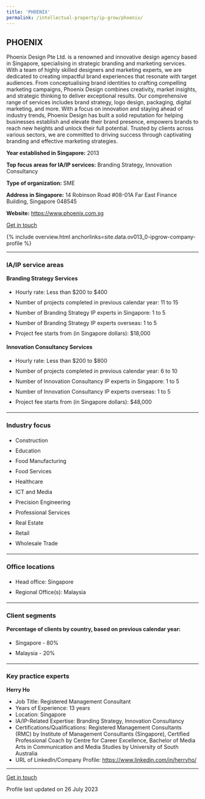 ```yaml
---
title: 'PHOENIX'
permalink: /intellectual-property/ip-grow/phoenix/
---
```


## PHOENIX

Phoenix Design Pte Ltd. is a renowned and innovative design agency based in Singapore, specialising in strategic branding and marketing services. With a team of highly skilled designers and marketing experts, we are dedicated to creating impactful brand experiences that resonate with target audiences. From conceptualising brand identities to crafting compelling marketing campaigns, Phoenix Design combines creativity, market insights, and strategic thinking to deliver exceptional results. Our comprehensive range of services includes brand strategy, logo design, packaging, digital marketing, and more. With a focus on innovation and staying ahead of industry trends, Phoenix Design has built a solid reputation for helping businesses establish and elevate their brand presence, empowers brands to reach new heights and unlock their full potential. Trusted by clients across various sectors, we are committed to driving success through captivating branding and effective marketing strategies.

<b>Year established in Singapore:</b> 2013

<b>Top focus areas for IA/IP services:</b> Branding Strategy, Innovation Consultancy

<b>Type of organization:</b> SME

<b>Address in Singapore:</b> 14 Robinson Road #08-01A Far East Finance Building, Singapore 048545

<b>Website:</b> <a href='https://www.phoenix.com.sg'>https://www.phoenix.com.sg</a>

<a class='btn' href='https://form.gov.sg/67ceb4c2109ae4fde9242875' target='_blank' rel='noopener'>Get in touch</a>

{% include overview.html anchorlinks=site.data.ov013_0-ipgrow-company-profile %}

---
<a name='ip-related-service-areas'></a>
### IA/IP service areas

**Branding Strategy Services**

<ul>
<li style='line-height: 27px; margin: 0px 0px !important'>Hourly rate:  Less than $200 to $400</li>
<li style='line-height: 27px; margin: 0px 0px !important'>Number of projects completed in previous calendar year: 11 to 15</li>
<li style='line-height: 27px; margin: 0px 0px !important'>Number of Branding Strategy IP experts in Singapore: 1 to 5</li>
<li style='line-height: 27px; margin: 0px 0px !important'>Number of Branding Strategy IP experts overseas: 1 to 5</li>
<li style='line-height: 27px; margin: 0px 0px !important'>Project fee starts from (in Singapore dollars):  $18,000</li>
</ul>

**Innovation Consultancy Services**

<ul>
<li style='line-height: 27px; margin: 0px 0px !important'>Hourly rate:  Less than $200 to $800</li>
<li style='line-height: 27px; margin: 0px 0px !important'>Number of projects completed in previous calendar year: 6 to 10</li>
<li style='line-height: 27px; margin: 0px 0px !important'>Number of Innovation Consultancy IP experts in Singapore: 1 to 5</li>
<li style='line-height: 27px; margin: 0px 0px !important'>Number of Innovation Consultancy IP experts overseas: 1 to 5</li>
<li style='line-height: 27px; margin: 0px 0px !important'>Project fee starts from (in Singapore dollars):  $48,000</li>
</ul>

---
<a name='industry-focus'></a>
### Industry focus

<ul><li style='line-height: 27px; margin: 0px 0px !important'> Construction</li><li style='line-height: 27px; margin: 0px 0px !important'>Education</li><li style='line-height: 27px; margin: 0px 0px !important'>Food Manufacturing</li><li style='line-height: 27px; margin: 0px 0px !important'>Food Services</li><li style='line-height: 27px; margin: 0px 0px !important'>Healthcare</li><li style='line-height: 27px; margin: 0px 0px !important'>ICT and Media</li><li style='line-height: 27px; margin: 0px 0px !important'>Precision Engineering</li><li style='line-height: 27px; margin: 0px 0px !important'>Professional Services</li><li style='line-height: 27px; margin: 0px 0px !important'>Real Estate</li><li style='line-height: 27px; margin: 0px 0px !important'>Retail</li><li style='line-height: 27px; margin: 0px 0px !important'>Wholesale Trade</li></ul>

---
<a name='office-locations'></a>
### Office locations

<ul><li style='line-height: 27px; margin: 0px 0px !important'> Head office: Singapore</li><li style='line-height: 27px; margin: 0px 0px !important'>Regional Office(s): Malaysia</li></ul>

---
<a name='client-segments'></a>
### Client segments

**Percentage of clients by country, based on previous calendar year:**

<ul><li style='line-height: 27px; margin: 0px 0px !important'> Singapore - 80%</li><li style='line-height: 27px; margin: 0px 0px !important'>Malaysia - 20%</li></ul>

---
<a name='key-practice-experts'></a>
### Key practice experts

**Herry Ho**

- Job Title: Registered Management Consultant
- Years of Experience: 13 years
- Location: Singapore
- IA/IP-Related Expertise: Branding Strategy, Innovation Consultancy
- Certifications/Qualifications: Registered Management Consultants (RMC) by Institute of Management Consultants (Singapore), Certified Professional Coach by Centre for Career Excellence, Bachelor of Media Arts in Communication and Media Studies by University of South Australia
- URL of LinkedIn/Company Profile: <a href="https://www.linkedin.com/in/herryho/" target="_blank" rel="noopener">https://www.linkedin.com/in/herryho/</a>

---
<p>
<a class='btn' href='https://form.gov.sg/67ceb4c2109ae4fde9242875' target='_blank' rel='noopener'>Get in touch</a>
</p>
Profile last updated on 26 July 2023
